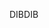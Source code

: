 <span data-ttu-id="d0cdc-101">DIB</span><span class="sxs-lookup"><span data-stu-id="d0cdc-101">DIB</span></span>